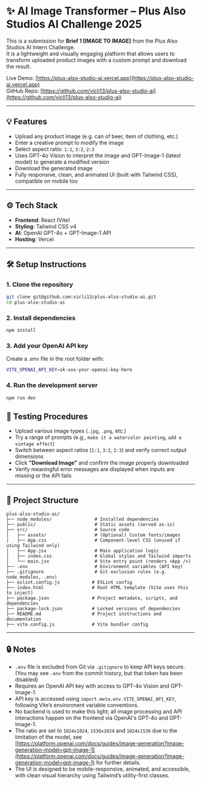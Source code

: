 # ✨ AI Image Transformer – Plus Also Studios AI Challenge 2025

This is a submission for **Brief 1 [IMAGE TO IMAGE]** from the Plus Also Studios AI Intern Challenge.  
It is a lightweight and visually engaging platform that allows users to transform uploaded product images with a custom prompt and download the result.

Live Demo: [https://plus-also-studio-ai.vercel.app](https://plus-also-studio-ai.vercel.app)  
GitHub Repo: [https://github.com/vicli13/plus-also-studio-ai](https://github.com/vicli13/plus-also-studio-ai)

---

## 💡 Features

- Upload any product image (e.g. can of beer, item of clothing, etc.)
- Enter a creative prompt to modify the image
- Select aspect ratio: `1:1`, `3:2`, `2:3`
- Uses GPT-4o Vision to interpret the image and GPT-Image-1 (latest model) to generate a modified version
- Download the generated image
- Fully responsive, clean, and animated UI (built with Tailwind CSS), compatible on mobile too

---

## ⚙️ Tech Stack

- **Frontend**: React (Vite)
- **Styling**: Tailwind CSS v4
- **AI**: OpenAI GPT-4o + GPT-Image-1 API
- **Hosting**: Vercel

---

## 🛠 Setup Instructions

### 1. Clone the repository

```bash
git clone git@github.com:vicli13/plus-also-studio-ai.git
cd plus-also-studio-ai
```

### 2. Install dependencies

```bash
npm install
```

### 3. Add your OpenAI API key

Create a .env file in the root folder with:

```bash
VITE_OPENAI_API_KEY=sk-xxx-your-openai-key-here
```

### 4. Run the development server

```bash
npm run dev
```

## 🧪 Testing Procedures

- Upload various image types (`.jpg`, `.png`, etc.)
- Try a range of prompts (e.g., `make it a watercolor painting`, `add a vintage effect`)
- Switch between aspect ratios (`1:1`, `3:2`, `2:3`) and verify correct output dimensions
- Click **"Download Image"** and confirm the image properly downloaded
- Verify meaningful error messages are displayed when inputs are missing or the API fails

---

## 📁 Project Structure

```plaintext
plus-also-studio-ai/
├── node_modules/                # Installed dependencies
├── public/                      # Static assets (served as-is)
├── src/                         # Source code
│   ├── assets/                  # (Optional) Custom fonts/images
│   ├── App.css                  # Component-level CSS (unused if using Tailwind only)
│   ├── App.jsx                  # Main application logic
│   ├── index.css                # Global styles and Tailwind imports
│   └── main.jsx                 # Vite entry point (renders <App />)
├── .env                         # Environment variables (API key)
├── .gitignore                   # Git exclusion rules (e.g. node_modules, .env)
├── eslint.config.js            # ESLint config
├── index.html                  # Root HTML template (Vite uses this to inject)
├── package.json                # Project metadata, scripts, and dependencies
├── package-lock.json           # Locked versions of dependencies
├── README.md                   # Project instructions and documentation
├── vite.config.js              # Vite bundler config
```

---

## 🔒 Notes

- `.env` file is excluded from Git via `.gitignore` to keep API keys secure. (You may see `.env` from the commit history, but that token has been disabled)
- Requires an OpenAI API key with access to GPT-4o Vision and GPT-Image-1.
- API key is accessed using `import.meta.env.VITE_OPENAI_API_KEY`, following Vite’s environment variable conventions.
- No backend is used to make this light; all image processing and API interactions happen on the frontend via OpenAI's GPT-4o and GPT-Image-1.
- The ratio are set to `1024x1024`, `1536x1024` and `1024x1536` due to the limitation of the model, see [https://platform.openai.com/docs/guides/image-generation?image-generation-model=gpt-image-1](https://platform.openai.com/docs/guides/image-generation?image-generation-model=gpt-image-1) for further details.
- The UI is designed to be mobile-responsive, animated, and accessible, with clean visual hierarchy using Tailwind’s utility-first classes.
